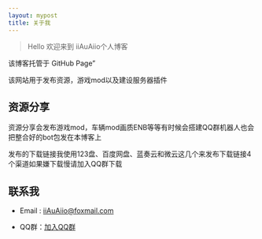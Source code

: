 ```yaml
---
layout: mypost
title: 关于我
---
```


> Hello 欢迎来到 iiAuAiio个人博客

该博客托管于 GitHub Page”

该网站用于发布资源，游戏mod以及建设服务器插件

## 资源分享

资源分享会发布游戏mod，车辆mod画质ENB等等有时候会搭建QQ群机器人也会把整合好的bot包发在本博客上

发布的下载链接我使用123盘、百度网盘、蓝奏云和微云这几个来发布下载链接4个渠道如果嫌下载慢请加入QQ群下载

## 联系我

- Email&nbsp;: [iiAuAiio@foxmail.com](mailto:iiAuAiio98@gmail.com)

- QQ群：[加入QQ群](http://qm.qq.com/cgi-bin/qm/qr?_wv=1027&k=QI1xt6sGFrUplmsDovJQccPWDQKklOdF&authKey=0fe05t6f1Lxj9mBSjmbXkVIKLs%2BJpWrXRUcLUTlz0N6KCpar8czDU0cti42srrtr&noverify=0&group_code=716951248)
